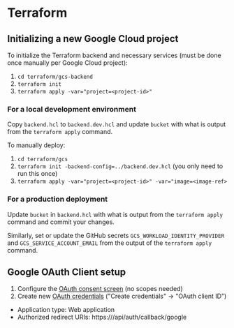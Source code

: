 # Terraform

## Initializing a new Google Cloud project

To initialize the Terraform backend and necessary services (must be done once manually per Google Cloud project):

1. `cd terraform/gcs-backend`
2. `terraform init`
3. `terraform apply -var="project=<project-id>"`

### For a local development environment

Copy `backend.hcl` to `backend.dev.hcl` and update `bucket` with what is output from the `terraform apply` command.

To manually deploy:

1. `cd terraform/gcs`
2. `terraform init -backend-config=../backend.dev.hcl` (you only need to run this once)
3. `terraform apply -var="project=<project-id>" -var="image=<image-ref>`

### For a production deployment

Update `bucket` in `backend.hcl` with what is output from the `terraform apply` command and commit your changes.

Similarly, set or update the GitHub secrets `GCS_WORKLOAD_IDENTITY_PROVIDER` and `GCS_SERVICE_ACCOUNT_EMAIL` from the output of the `terraform apply` command.

## Google OAuth Client setup

1. Configure the [OAuth consent screen](https://console.cloud.google.com/apis/credentials/consent) (no scopes needed)
2. Create new [OAuth credentials](https://console.cloud.google.com/apis/credentials) ("Create credentials" -> "OAuth client ID")
  - Application type: Web application
  - Authorized redirect URIs: https://<project-url>/api/auth/callback/google
